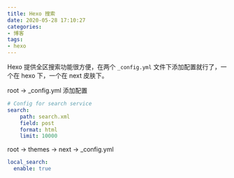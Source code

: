 ```yaml
---
title: Hexo 搜索
date: 2020-05-28 17:10:27
categories:
- 博客
tags:
- hexo
---
```

Hexo 提供全区搜索功能很方便，在两个 `_config.yml` 文件下添加配置就行了，一个在 hexo 下，一个在 next 皮肤下。

root -> _config.yml 添加配置

```yml
# Config for search service
search:
    path: search.xml
    field: post
    format: html
    limit: 10000
```

root -> themes -> next -> _config.yml

```yml
local_search:
  enable: true
```
